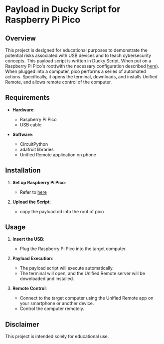 # Payload in Ducky Script for Raspberry Pi Pico

## Overview

This project is designed for educational purposes to demonstrate the potential risks associated with USB devices and to teach cybersecurity concepts. This payload script is written in Ducky Script. When put on a Raspberry Pi Pico's root(with the necessary configuration described [here](https://github.com/dbisu/pico-ducky)). When plugged into a computer, pico performs a series of automated actions. Specifically, it opens the terminal, downloads, and installs Unified Remote, and allows remote control of the computer.

## Requirements

- **Hardware**:
  - Raspberry Pi Pico
  - USB cable

- **Software**:
  - CircuitPython
  - adafruit libraries
  - Unified Remote application on phone

## Installation

1. **Set up Raspberry Pi Pico**:
   - Refer to [here](https://github.com/dbisu/pico-ducky)

2. **Upload the Script**:
   - copy the payload.dd into the root of pico

## Usage

1. **Insert the USB**:
   - Plug the Raspberry Pi Pico into the target computer.

2. **Payload Execution**:
   - The payload script will execute automatically.
   - The terminal will open, and the Unified Remote server will be downloaded and installed.

3. **Remote Control**:
   - Connect to the target computer using the Unified Remote app on your smartphone or another device.
   - Control the computer remotely.
  
## Disclaimer

This project is intended solely for educational use.
